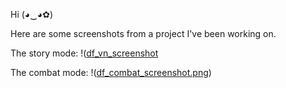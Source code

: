Hi (◕‿◕✿)

Here are some screenshots from a project I've been working on.

The story mode:
!([df_vn_screenshot](https://github.com/aoue/aoue/blob/main/df_vn_screenshot.png)

The combat mode:
!([df_combat_screenshot.png](https://github.com/aoue/aoue/blob/main/df_combat_screenshot.png))
